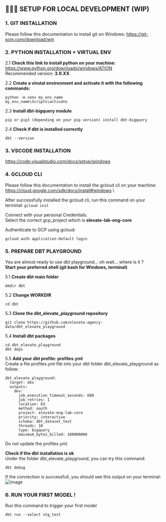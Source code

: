 
## 🧑🏻‍💻 SETUP FOR LOCAL DEVELOPMENT (WIP)

### 1. GIT INSTALLATION
Please follow this documentation to install git on Windows: https://git-scm.com/download/win 

### 2. PYTHON INSTALLATION + VIRTUAL ENV
2.1 **Check this link to install python on your machine:** https://www.python.org/downloads/windows/ATION \
Recommended version: **3.9.XX**

2.2 **Create a virutal environment and activate it with the following commands:** 
```
python -m venv my_env_name
my_env_name\Scripts\activate
```

2.3 **Install dbt-bigquery module** 
```
pip or pip3 (depending on your pip version) install dbt-bigquery
```

2.4 **Check if dbt is installed correctly**
```
dbt --version 
```

### 3. VSCODE INSTALLATION
https://code.visualstudio.com/docs/setup/windows

### 4. GCLOUD CLI
Please follow this documentation to install the gcloud cli on your machine: https://cloud.google.com/sdk/docs/install#windows \

After successfully installed  the gcloud cli, run this command on your terminal:
`gcloud init`

Connect with your personal Credentials. \
Select the correct gcp_project which is **elevate-lab-eng-core**

Authenticate to GCP using gcloud:
```
gcloud auth application-default login
```

### 5. PREPARE DBT PLAYGROUND
You are almost ready to use dbt playground… oh wait… where is it ? \
**Start your preferred shell (git bash for Windows, terminal)**

5.1 **Create dbt main folder** 
```
mkdir dbt
```

5.2 **Change WORKDIR** 
```
cd dbt
```

5.3 **Clone the dbt_elevate_playground repository**
```
git clone https://github.com/elevate-agency-data/dbt_elevate_playground
```

5.4 **Install dbt packages**
```
cd dbt_elevate_playground
dbt deps
```
5.5 **Add your dbt profile: profiles.yml** \
Create a file profiles.yml file into your dbt folder dbt_elevate_playground as follow:
```
dbt_elevate_playground:
  target: dev
  outputs:
    dev:
      job_execution_timeout_seconds: 600
      job_retries: 1
      location: EU
      method: oauth
      project: elevate-eng-lab-core
      priority: interactive
      schema: dbt_dataset_test
      threads: 10
      type: bigquery
      maximum_bytes_billed: 100000000
```

Do not update the profiles.yml.

**Check if the dbt installation is ok** \
Under the folder dbt_elevate_playground, you can try this command:
```
dbt debug
```
If the connection is successfull, you should see this output on your terminal:
![image](https://github.com/user-attachments/assets/ef4e4350-df5d-4a0f-9b10-d51881158412)

### 6. RUN YOUR FIRST MODEL ! 
Run this command to trigger your first model
```
dbt run --select stg_test
```


